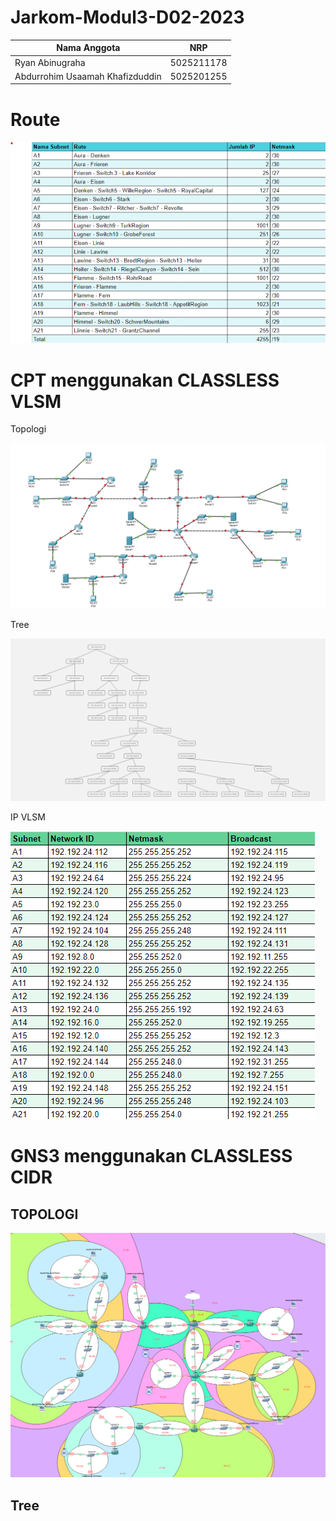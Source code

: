 # Jarkom-Modul3-D02-2023

Nama Anggota | NRP
------------------- | --------------		
Ryan Abinugraha | 5025211178
Abdurrohim Usaamah Khafizduddin | 5025201255

# Route

![Foto](./img/Rute.png)

# CPT menggunakan CLASSLESS VLSM

Topologi

![Foto](./img/TopologiVLSM.png)

Tree

![Foto](./img/TreeVLSM.png)


IP VLSM

![Foto](./img/IPVLSM.png)


# GNS3 menggunakan CLASSLESS CIDR

## TOPOLOGI
![Foto](./img/TopologiCIDR.png)

## Tree
